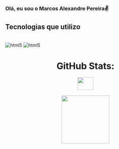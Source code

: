 ### Olá, eu sou o Marcos Alexandre Pereira✌️

## Tecnologias que utilizo

<div style="display: inline_block"><br/>
  <img align="center" alt="html5" src="https://img.shields.io/badge/Java-ED8B00?style=for-the-badge&logo=openjdk&logoColor=white" />
    <img align="center" alt="html5" src="https://img.shields.io/badge/MySQL-00000F?style=for-the-badge&logo=mysql&logoColor=white" />
</div>
<h1 align="center"> GitHub Stats:</h1>
  <p align="center">
    <img height=40px width=50px src="https://cdn.jsdelivr.net/gh/devicons/devicon/icons/java/java-original.svg" />
    <br><br>
    <img height=150px src="https://github-readme-stats.vercel.app/api/top-langs/?username=marcosalexper&theme=dark&hide_border=false&include_all_commits=true&count_private=false&layout=compact">
   
